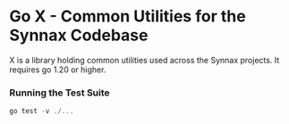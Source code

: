 # Go X - Common Utilities for the Synnax Codebase

X is a library holding common utilities used across the Synnax projects. It requires
go 1.20 or higher.

### Running the Test Suite

```typescript
go test -v ./...
```
